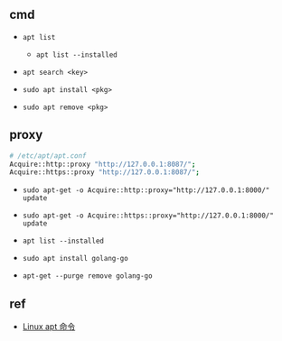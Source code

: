 
## cmd

+ `apt list`
    + `apt list --installed`

+ `apt search <key>`

+ `sudo apt install <pkg>`
+ `sudo apt remove <pkg>`

## proxy
<!-- 添加代理 -->
<!-- 代理必须添加 http://或https:// -->
```sh
# /etc/apt/apt.conf
Acquire::http::proxy "http://127.0.0.1:8087/";
Acquire::https::proxy "http://127.0.0.1:8087/";
```

<!-- 或者 -->
+ `sudo apt-get -o Acquire::http::proxy="http://127.0.0.1:8000/" update`
+ `sudo apt-get -o Acquire::https::proxy="http://127.0.0.1:8000/" update`

+ `apt list --installed`
+ `sudo apt install golang-go`
+ `apt-get --purge remove golang-go`


## ref

+ [Linux apt 命令](https://www.runoob.com/linux/linux-comm-apt.html)